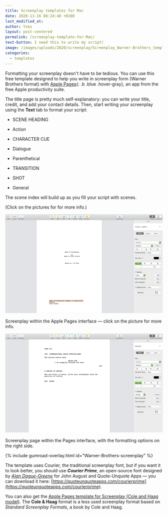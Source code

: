 ```yaml
---
title: Screenplay templates for Mac
date: 2020-11-16 08:24:48 +0100
last_modified_at: 
author: Yves
layout: post-centered
permalink: /screenplay-template-for-Mac/
text-button: I need this to write my script!
image: /images/uploads/2020/screenplay/Screenplay_Warner-Brothers_template_cover-page_sample.png
categories:
  - templates
---
```


Formatting your screenplay doesn't have to be tedious.
You can use this free template designed to help you write in screenplay form (Warner Brothers format) with [Apple Pages](https://www.apple.com/pages/){: .b .blue .hover-gray}, an app from the free Apple productivity suite.

The title page is pretty much self-explanatory: you can write your title, credit, and add your contact details.
Then, start writing your screenplay using the **Text** tab to format your script:

- SCENE HEADING

- Action

- CHARACTER CUE

- Dialogue

- Parenthetical

- TRANSITION

- SHOT

- General

The scene index will build up as you fill your script with scenes.

<p class="tc f5 black-30 measure-wide lh-copy avenir">
(Click on the pictures for for more info.)
</p>

<a href="https://gum.co/Warner-Brothers-screenplay" class="no-underline pv2 grow db"><img class="w-100" src="/images/uploads/2020/screenplay/Screenplay_Warner-Brothers_template_cover-page_sample.png"></a>
<figcaption>Screenplay within the Apple Pages interface — click on the picture for more info.</figcaption>

<a href="https://gum.co/Warner-Brothers-screenplay" class="no-underline pv2 grow db"><img class="w-100" src="/images/uploads/2020/screenplay/Screenplay_Warner-Brothers_template_page_sample.png"></a>
<figcaption>Screenplay page within the Pages interface, with the formatting options on the right side.</figcaption>

{% include gumroad-overlay.html id="Warner-Brothers-screenplay" %}




The template uses Courier, the traditional screenplay font, but if you want it to look better, you should use ***Courier Prime***, an open-source font designed by *[Alan Dague-Greene](http://basicrecipe.com/)* for John August and Quote-Unquote Apps — you can download it here: [https://quoteunquoteapps.com/courierprime](https://quoteunquoteapps.com/courierprime).

You can also get the [Apple Pages template for Screenplay (Cole and Haag model)](https://gum.co/Cole-Haag-screenplay).
The **Cole & Haag** format is a less used screenplay format based on *Standard Screenplay Formats*, a book by Cole and Haag.

